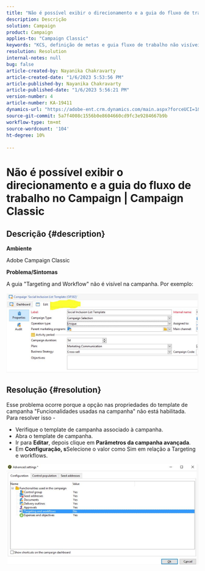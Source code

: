 ```yaml
---
title: "Não é possível exibir o direcionamento e a guia do fluxo de trabalho no Campaign | Campaign Classic"
description: Descrição
solution: Campaign
product: Campaign
applies-to: "Campaign Classic"
keywords: "KCS, definição de metas e guia fluxo de trabalho não visíveis"
resolution: Resolution
internal-notes: null
bug: false
article-created-by: Nayanika Chakravarty
article-created-date: "1/6/2023 5:53:56 PM"
article-published-by: Nayanika Chakravarty
article-published-date: "1/6/2023 5:56:21 PM"
version-number: 4
article-number: KA-19411
dynamics-url: "https://adobe-ent.crm.dynamics.com/main.aspx?forceUCI=1&pagetype=entityrecord&etn=knowledgearticle&id=d629bf14-eb8d-ed11-81ac-6045bd006ce9"
source-git-commit: 5a7f4008c1556b0e8604660cd9fc3e9284667b9b
workflow-type: tm+mt
source-wordcount: '104'
ht-degree: 10%

---
```


# Não é possível exibir o direcionamento e a guia do fluxo de trabalho no Campaign | Campaign Classic

## Descrição {#description}


<b>Ambiente</b>

Adobe Campaign Classic

<b>Problema/Sintomas</b>

A guia &quot;Targeting and Workflow&quot; não é visível na campanha. Por exemplo:
<br><br>![](assets/___d729bf14-eb8d-ed11-81ac-6045bd006ce9___.png)<br>

## Resolução {#resolution}


Esse problema ocorre porque a opção nas propriedades do template de campanha &quot;Funcionalidades usadas na campanha&quot; não está habilitada. Para resolver isso -

- Verifique o template de campanha associado à campanha.
- Abra o template de campanha.
- Ir para <b>Editar</b>, depois clique em <b>Parâmetros da campanha avançada</b>.
- Em <b>Configuração, s</b>Selecione o valor como Sim em relação a Targeting e workflows.


![](assets/f184a935-4ace-ec11-a7b5-00224809c196.png)
